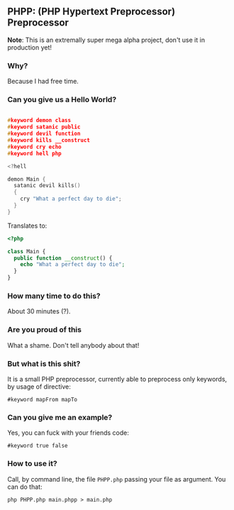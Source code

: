 ## PHPP: (PHP Hypertext Preprocessor) Preprocessor

**Note**: This is an extremally super mega alpha project, don't use it in production yet!

### Why?

Because I had free time.

### Can you give us a Hello World?

```c

#keyword demon class
#keyword satanic public
#keyword devil function
#keyword kills __construct
#keyword cry echo
#keyword hell php

<?hell

demon Main {
  satanic devil kills()
  {
    cry "What a perfect day to die";
  }
}
```

Translates to:

```php
<?php

class Main {
  public function __construct() {
    echo "What a perfect day to die";
  }
}
```

### How many time to do this?

About 30 minutes (?).

### Are you proud of this

What a shame. Don't tell anybody about that!

### But what is this shit?

It is a small PHP preprocessor, currently able to preprocess only keywords, by usage of directive:

`#keyword mapFrom mapTo`

### Can you give me an example?

Yes, you can fuck with your friends code:

`#keyword true false`

### How to use it?

Call, by command line, the file `PHPP.php` passing your file as argument. You can do that:

`php PHPP.php main.phpp > main.php`
